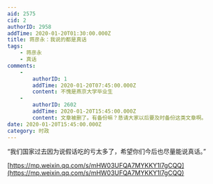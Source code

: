 ```yaml
---
aid: 2575
cid: 2
authorID: 2958
addTime: 2020-01-20T01:30:00.000Z
title: 蒋彦永：我说的都是真话
tags:
    - 蒋彦永
    - 真话
comments:
    -
        authorID: 1
        addTime: 2020-01-20T07:45:00.000Z
        content: 不愧是燕京大学毕业生
    -
        authorID: 2602
        addTime: 2020-01-20T15:45:00.000Z
        content: 文章被删了。有备份嘛？恳请大家以后要及时备份这类文章啊。
date: 2020-01-20T15:45:00.000Z
category: 时政
---
```


“我们国家过去因为说假话吃的亏太多了，希望你们今后也尽量能说真话。”

[https://mp.weixin.qq.com/s/mHW03UFQA7MYKKY1l7gCQQ](https://mp.weixin.qq.com/s/mHW03UFQA7MYKKY1l7gCQQ)

